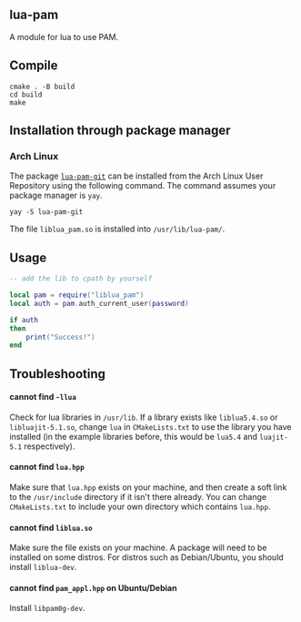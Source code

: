 ## lua-pam
A module for lua to use PAM.

## Compile
```shell
cmake . -B build
cd build
make
```

## Installation through package manager

### Arch Linux

The package [`lua-pam-git`](https://aur.archlinux.org/packages/lua-pam-git/) can be installed from the Arch Linux User Repository using the following command. The command assumes your package manager is `yay`.

```
yay -S lua-pam-git
```

The file `liblua_pam.so` is installed into `/usr/lib/lua-pam/`.

## Usage
```lua
-- add the lib to cpath by yourself

local pam = require("liblua_pam")
local auth = pam.auth_current_user(password)

if auth
then
    print("Success!")
end
```

## Troubleshooting
#### cannot find `-llua`
Check for lua libraries in `/usr/lib`. If a library exists like `liblua5.4.so` or `libluajit-5.1.so`, change `lua` in `CMakeLists.txt` to use the library you have installed (in the example libraries before, this would be `lua5.4` and `luajit-5.1` respectively).
#### cannot find `lua.hpp`
Make sure that `lua.hpp` exists on your machine, and then create a soft link to the `/usr/include` directory if it isn't there already. You can change `CMakeLists.txt` to include your own directory which contains `lua.hpp`.
#### cannot find `liblua.so`
Make sure the file exists on your machine. A package will need to be installed on some distros. For distros such as Debian/Ubuntu, you should install `liblua-dev`.
#### cannot find `pam_appl.hpp` on Ubuntu/Debian
Install `libpam0g-dev`.

